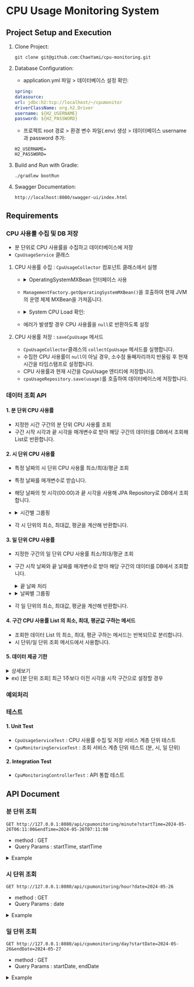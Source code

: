 # CPU Usage Monitoring System

## Project Setup and Execution

1. Clone Project:
    ```shell
    git clone git@github.com:ChaeYami/cpu-monitoring.git
    ```

2. Database Configuration:

    - application.yml 파일 > 데이터베이스 설정 확인:
    ``` yml
    spring:
    datasource:
    url: jdbc:h2:tcp://localhost/~/cpumonitor
    driverClassName: org.h2.Driver
    username: ${H2_USERNAME}
    password: ${H2_PASSWORD}
    ```
    - 프로젝트 root 경로 > 환경 변수 파일(.env) 생성 > 데이터베이스 username과 password 추가:
    ```env
    H2_USERNAME=
    H2_PASSWORD=
    ```

3. Build and Run with Gradle:
    ```shell
    ./gradlew bootRun
    ```

4. Swagger Documentation:
    ```url
    http://localhost:8080/swagger-ui/index.html
    ```


## Requirements

### CPU 사용률 수집 및 DB 저장
- 분 단위로 CPU 사용률을 수집하고 데이터베이스에 저장
- `CpuUsageService` 클래스
1. CPU 사용률 수집 : `CpuUsageCollector` 컴포넌트 클래스에서 실행
    - <details>
      <summary>OperatingSystemMXBean 인터페이스 사용</summary>
      <div markdown = '1'></div>
      
      - `OperatingSystemMXBean`을 서비스 클래스에 주입해서 사용하기 위해 Config에 빈으로 등록
      - 그러나 Spring이 `peratingSystemMXBean`을 MBean으로 등록하려고 하여 문제 발생
          - Java 내부 클래스이기 때문에 MBean으로 등록하지 않아야 함
      - 빈으로 직접 등록하여 사용하는 대신에 별도 컴포넌트 클래스(CpuUsageCollector)로 분리하여 이를 Spring 빈으로 등록해 사용
      </details>

    - `ManagementFactory.getOperatingSystemMXBean()`을 호출하여 현재 JVM의 운영 체제 MXBean을 가져옵니다.
    - <details>
      <summary>System CPU Load 확인:</summary>
      <div markdown = '1'></div>
      
      - `getSystemCpuLoad` 메서드 사용 -> 0.0에서 1.0 사이의 값을 반환하므로 * 100 -> 퍼센트 단위로 변환
      </details>      
    - 에러가 발생할 경우 CPU 사용률을 `null`로 반환하도록 설정
   
2. CPU 사용률 저장 : `saveCpuUsage` 메서드
    - `CpuUsageCollector`클래스의 `collectCpuUsage` 메서드를 실행합니다.
    - 수집한 CPU 사용률이 `null`이 아닐 경우, 소수점 둘째자리까지 반올림 후 현재 시간을 타임스탬프로 설정합니다.
    - CPU 사용률과 현재 시간을 CpuUsage 엔티티에 저장합니다.
    - `cpuUsageRepository.save(usage)`를 호출하여 데이터베이스에 저장합니다.
    
  
### 데이터 조회 API
#### 1. 분 단위 CPU 사용률
   - 지정한 시간 구간의 분 단위 CPU 사용률 조회
   - 구간 시작 시각과 끝 시각을 매개변수로 받아 해당 구간의 데이터를 DB에서 조회해 List로 반환합니다.

#### 2. 시 단위 CPU 사용률
   - 특정 날짜의 시 단위 CPU 사용률 최소/최대/평균 조회
   - 특정 날짜를 매개변수로 받습니다.
   - 해당 날짜의 첫 시각(00:00)과 끝 시각을 사용해 JPA Repository로 DB에서 조회합니다.
   -  <details>
      <summary> 시간별 그룹핑</summary>
      <div markdown = '1'></div>
      
      - 타임스탬프의 `getHour`을 사용해 각 데이터의 시간 정보를 추출하고, `stream`의 `collector`로 시간별 그룹핑합니다.
      </details>
   
   - 각 시 단위의 최소, 최대값, 평균을 계산해 반환합니다. 

#### 3. 일 단위 CPU 사용률
   - 지정한 구간의 일 단위 CPU 사용률 최소/최대/평균 조회   
   - 구간 시작 날짜와 끝 날짜를 매개변수로 받아 해당 구간의 데이터를 DB에서 조회합니다.   
      <details>
      <summary>끝 날짜 처리</summary>
      <div markdown = '1'></div>
      
      - **끝 날짜의 데이터도 포함해 조회**해야 하므로 입력받은 끝 구간보다 + 하루 - 1나노초 처리 후 조회합니다.
      - `endDate.plusDays(1).atStartOfDay().minusNanos(1)` 처리 후 JPA Repository로 DB에서 조회
      </details>
    
   -  <details>
      <summary> 날짜별 그룹핑</summary>
      <div markdown = '1'></div>
      
      - 타임스탬프의 `toLocalDate`를 사용해 조회한 데이터의 날짜 정보를 추출하고, `collector`로 날짜별 그룹핑합니다.
      </details>
   
   - 각 일 단위의 최소, 최대값, 평균을 계산해 반환합니다. 

#### 4. 구간 CPU 사용률 List 의 최소, 최대, 평균값 구하는 메서드 
   - 조회한 데이터 List 의 최소, 최대, 평균 구하는 메서드는 반복되므로 분리합니다.   
   - 시 단위/일 단위 조회 메서드에서 사용합니다.   

#### 5. 데이터 제공 기한
<details>
<summary> 상세보기 </summary>
<div markdown = '1'></div>

- 조회하려는 시간,날짜의 구간 또는 날짜가 제공 기한을 초과할 경우, 자동으로 제공 기한까지 조정 및 조회
- 분 단위 API : 최근 1주 데이터 제공, 일주일 전 날짜의 00시부터
- 시 단위 API : 최근 3달 데이터 제공
- 일 단위 API : 최근 1년 데이터 제공
</details>

<details>
<summary>ex) [분 단위 조회] 최근 1주보다 이전 시각을 시작 구간으로 설정할 경우</summary>
<div markdown = '1'></div>

    
- Query Params : **2023-05-26**T05:00:00, 2024-05-27T18:00:00  
- Request
  ```url
  http://127.0.0.1:8080/api/cpumonitoring/minute?startTime=2023-05-26T05:00:00&endTime=2024-05-27T18:00:00
  ```
- Response
  ```jsonc
    {
        "cpuUsage": [
            {
                "id": 1,
                "usage": "4.67%",
                "timestamp": "2024-05-26T06:11:16"
            },
            {
                "id": 2,
                "usage": "9.41%",
                "timestamp": "2024-05-26T06:12:00"
            },
            {
                "id": 3,
                "usage": "3.31%",
                "timestamp": "2024-05-26T06:13:00"
            },
            {
                "id": 4,
                "usage": "8.56%",
                "timestamp": "2024-05-26T06:14:00"
            },
            // .. 생략 ..
            {
                "id": 58,
                "usage": "13.16%",
                "timestamp": "2024-05-27T16:33:00"
            }
        ],
        "startTime": "2024-05-20T00:00:00", // 자동으로 오늘로부터 일주일 전으로 시작 구간 설정
        "endTime": "2024-05-27T18:00:00"
    }
  ```
</details>
    

### 예외처리 

### 테스트
#### 1. Unit Test
- `CpuUsageServiceTest` : CPU 사용률 수집 및 저장 서비스 계층 단위 테스트
- `CpuMonitoringServiceTest` : 조회 서비스 계층 단위 테스트 (분, 시, 일 단위)

#### 2. Integration Test
- `CpuMonitoringControllerTest` : API 통합 테스트

## API Document

### 분 단위 조회

```url
GET http://127.0.0.1:8080/api/cpumonitoring/minute?startTime=2024-05-26T06:11:00&endTime=2024-05-26T07:11:00
```
- method : GET
- Query Params : startTime, startTime
<details>
<summary>Example</summary>
<div markdown = '1'></div>

- Request
  ```url
  http://127.0.0.1:8080/api/cpumonitoring/minute?startTime=2024-05-26T06:11:00&endTime=2024-05-26T07:11:00
  ```
- Response
  ```json
     {
        "cpuUsage": [
            {
                "id": 1,
                "usage": "4.67%",
                "timestamp": "2024-05-26T06:11:16"
            },
            {
                "id": 2,
                "usage": "9.41%",
                "timestamp": "2024-05-26T06:12:00"
            },
            {
                "id": 3,
                "usage": "3.31%",
                "timestamp": "2024-05-26T06:13:00"
            },
            {
                "id": 4,
                "usage": "8.56%",
                "timestamp": "2024-05-26T06:14:00"
            },
            {
                "id": 5,
                "usage": "8.58%",
                "timestamp": "2024-05-26T06:15:00"
            },
            {
                "id": 6,
                "usage": "5.78%",
                "timestamp": "2024-05-26T06:19:25"
            },
            {
                "id": 7,
                "usage": "21.40%",
                "timestamp": "2024-05-26T06:20:00"
            },
            {
                "id": 8,
                "usage": "14.03%",
                "timestamp": "2024-05-26T06:21:00"
            },
            {
                "id": 9,
                "usage": "9.83%",
                "timestamp": "2024-05-26T06:22:00"
            },
        ],
        "startTime": "2024-05-26T05:00:00",
        "endTime": "2024-05-27T18:00:00"
    }
  ```
</details>
    
    
### 시 단위 조회
```url
GET http://127.0.0.1:8080/api/cpumonitoring/hour?date=2024-05-26
```
- method : GET
- Query Params : date
<details>
<summary>Example</summary>
<div markdown = '1'></div>

- Request
  ```url
  http://127.0.0.1:8080/api/cpumonitoring/hour?date=2024-05-26
  ```
- Response
  ```json
    {
        "cpuUsage": {
            "2024-05-27T02:00": {
                "minUsage": 4.02,
                "maxUsage": 4.02,
                "averageUsage": 4.02
            },
            "2024-05-27T03:00": {
                "minUsage": 4.13,
                "maxUsage": 14.35,
                "averageUsage": 8.06
            },
            "2024-05-27T04:00": {
                "minUsage": 5.06,
                "maxUsage": 77.34,
                "averageUsage": 24.95
            },
            "2024-05-27T05:00": {
                "minUsage": 5.7,
                "maxUsage": 28.67,
                "averageUsage": 17.19
            },
        },
        "date": "2024-05-27"
    }
  ```
</details>

     
### 일 단위 조회
```url
GET http://127.0.0.1:8080/api/cpumonitoring/day?startDate=2024-05-26&endDate=2024-05-27
```
- method : GET
- Query Params : startDate, endDate
<details>
<summary>Example</summary>
<div markdown = '1'></div>

- Request
  ```url
  http://127.0.0.1:8080/api/cpumonitoring/day?startDate=2024-05-26&endDate=2024-05-27
  ```
- Response
  ```json
    {
        "cpuUsage": {
            "2024-05-26": {
                "minUsage": 2.99,
                "maxUsage": 27.69,
                "averageUsage": 9.35
            },
            "2024-05-27": {
                "minUsage": 4.02,
                "maxUsage": 77.34,
                "averageUsage": 14.92
            }
        },
        "startDate": "2024-05-26",
        "endDate": "2024-05-27"
    }
  ```
</details>
